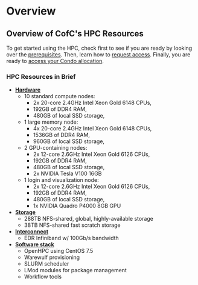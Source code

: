 # Overview

## Overview of CofC's HPC Resources

To get started using the HPC, check first to see if you are ready by looking over the [prerequisites](../how-to-use/prerequisites.md). Then, learn how to [request access](../how-to-use/request-access.md). Finally, you are ready to [access your Condo allocation](../how-to-use/access-HPC.md).

### HPC Resources in Brief

* [**Hardware**](hardware.md)
  * 10 standard compute nodes: 
    * 2x 20-core 2.4GHz Intel Xeon Gold 6148 CPUs, 
    * 192GB of DDR4 RAM,
    * 480GB of local SSD storage,
  * 1 large memory node: 
    * 4x 20-core 2.4GHz Intel Xeon Gold 6148 CPUs, 
    * 1536GB of DDR4 RAM, 
    * 960GB of local SSD storage,
  * 2 GPU-containing nodes: 
    * 2x 12-core 2.6GHz Intel Xeon Gold 6126 CPUs, 
    * 192GB of DDR4 RAM, 
    * 480GB of local SSD storage,
    * 2x NVIDIA Tesla V100 16GB 
  * 1 login and visualization node: 
    * 2x 12-core 2.6GHz Intel Xeon Gold 6126 CPUs, 
    * 192GB of DDR4 RAM, 
    * 480GB of local SSD storage,
    * 1x NVIDIA Quadro P4000  8GB  GPU
* [**Storage**](storage.md)
  * 288TB NFS-shared, global, highly-available storage
  * 38TB NFS-shared fast scratch storage
* [**Interconnect**](http://www.mellanox.com/page/products_dyn?product_family=192&mtag=sb7700_sb7790)
  * EDR Infiniband w/ 100Gb/s bandwidth
* [**Software stack**](software.md)
  * OpenHPC using CentOS 7.5
  * Warewulf provisioning
  * SLURM scheduler
  * LMod modules for package management
  * Workflow tools

